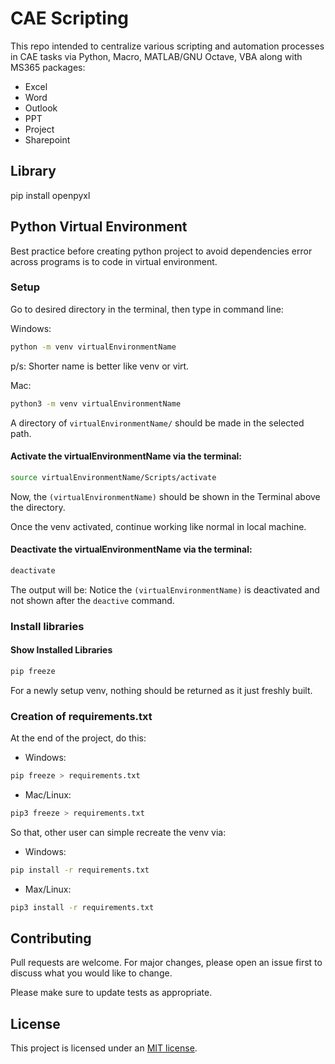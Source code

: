 # CAE Scripting

This repo intended to centralize various scripting and automation processes in CAE tasks via Python, Macro, MATLAB/GNU Octave, VBA along with MS365 packages:

- Excel
- Word
- Outlook
- PPT
- Project
- Sharepoint


## Library 

pip install openpyxl

## Python Virtual Environment

Best practice before creating python project to avoid dependencies error across programs is to code in virtual environment.

### Setup

Go to desired directory in the terminal, then type in command line:

Windows:

```bash
python -m venv virtualEnvironmentName
```
p/s: Shorter name is better like venv or virt.

Mac: 

```bash
python3 -m venv virtualEnvironmentName
```
A directory of `virtualEnvironmentName/` should be made in the selected path.

#### Activate the virtualEnvironmentName via the terminal:

```bash
source virtualEnvironmentName/Scripts/activate
```

Now, the `(virtualEnvironmentName)` should be shown in the Terminal above the directory.

Once the venv activated, continue working like normal in local machine.

#### Deactivate the virtualEnvironmentName via the terminal:

```bash
deactivate
```

The output will be: Notice the `(virtualEnvironmentName)` is deactivated and not shown after the `deactive` command.


### Install libraries

#### Show Installed Libraries

```bash
pip freeze
```

For a newly setup venv, nothing should be returned as it just freshly built.

### Creation of requirements.txt

At the end of the project, do this:

- Windows:

```bash
pip freeze > requirements.txt
```

- Mac/Linux:

```bash
pip3 freeze > requirements.txt
```

So that, other user can simple recreate the venv via:

- Windows:

```bash
pip install -r requirements.txt
```

- Max/Linux:

```bash
pip3 install -r requirements.txt
```


## Contributing

Pull requests are welcome. For major changes, please open an issue first to discuss what you would like to change.

Please make sure to update tests as appropriate.

## License

This project is licensed under an [MIT license](https://github.com/pizofreude/py.ms365/blob/main/LICENSE).






